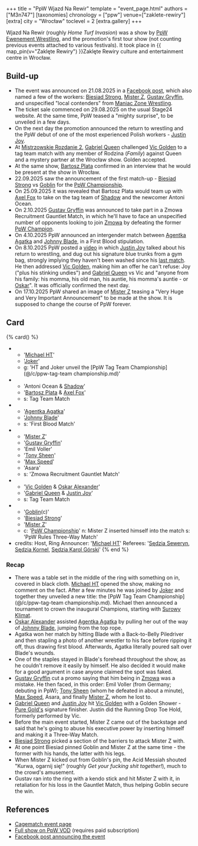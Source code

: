 +++
title = "PpW Wjazd Na Rewir"
template = "event_page.html"
authors = ["M3n747"]
[taxonomies]
chronology = ["ppw"]
venue=["zaklete-rewiry"]
[extra]
city = "Wrocław"
toclevel = 2
[extra.gallery]
+++

Wjazd Na Rewir (roughly _Home Turf Invasion_) was a show by [PpW Ewenement Wrestling](@/o/ppw.md), and the promotion's first tour show (not counting previous events attached to various festivals). It took place in {{ map_pin(v="Zaklęte Rewiry") }}Zaklęte Rewiry culture and entertainment centre in Wrocław.

## Build-up

* The event was announced on 21.08.2025 in a [Facebook post][w-breslau-bedziem], which also named a few of the workers: [Biesiad Strong](@/w/biesiad.md), [Mister Z](@/w/mister-z.md), [Gustav Gryffin](@/w/gustav-gryffin.md), and unspecified "local contenders" from [Maniac Zone Wrestling](@/o/mzw.md).
* The ticket sale commenced on 29.08.2025 on the usual Stage24 website. At the same time, PpW teased a "mighty surprise", to be unveiled in a few days.
* On the next day the promotion announced the return to wrestling and the PpW debut of one of the most experienced Polish workers - [Justin Joy](@/w/justin-joy.md).
* At [Mistrzowskie Rozdanie 2](@/e/ppw/2025-09-20-ppw-mistrzowskie-rozdanie-2.md), [Gabriel Queen](@/w/gabriel-queen.md) challenged [Vic Golden](@/w/vic-golden.md) to a tag team match with any member of Rodzina (_Family_) against Queen and a mystery partner at the Wrocław show. Golden accepted.
* At the same show, [Bartosz Plata](@/w/plata.md) confirmed in an interview that he would be present at the show in Wrocław.
* 22.09.2025 saw the announcement of the first match-up - [Biesiad Strong](@/w/biesiad.md) vs [Goblin](@/w/goblin.md) for the [PpW Championship](@/c/ppw-championship.md).
* On 25.09.2025 it was revealed that Bartosz Plata would team up with [Axel Fox](@/w/axel-fox.md) to take on the tag team of [Shadow](@/w/shadow.md) and the newcomer Antoni Ocean.
* On 2.10.2025 [Gustav Gryffin](@/w/gustav-gryffin.md) was announced to take part in a Zmowa Recruitment Gauntlet Match, in which he'll have to face an unspecified number of opponents looking to join  [Zmowa](@/tt/zmowa.md) by defeating the former [PpW Champion](@/c/ppw-championship.md).
* On 4.10.2025 PpW announced an intergender match between [Agentka Agatka](@/w/agentka-agatka.md) and [Johnny Blade](@/w/johnny-blade.md), in a First Blood stipulation.
* On 8.10.2025 PpW posted a [video][smierdzace-gacie-joya] in which [Justin Joy](@/w/justin-joy.md) talked about his return to wrestling, and dug out his signature blue trunks from a gym bag, strongly implying they haven't been washed since his [last match](@/e/ptw/2023-04-23-ptw-underground-14.md). He then addressed [Vic Golden](@/w/vic-golden.md), making him an offer he can't refuse: Joy ("plus his stinking undies") and [Gabriel Queen](@/w/gabriel-queen.md) vs Vic and "anyone from his family: his momma, his old man, his auntie, his momma's auntie - or [Oskar](@/w/oskar-alexander.md)". It was officially confirmed the next day.
* On 17.10.2025 PpW shared an image of [Mister Z](@/w/mister-z.md) teasing a "Very Huge and Very Important Announcement" to be made at the show. It is supposed to change the course of PpW forever.

## Card

{% card() %}
- - '[Michael HT](@/w/michael-ht.md)'
  - '[Joker](@/w/joker.md)'
  - g: 'HT and Joker unveil the [PpW Tag Team Championship](@/c/ppw-tag-team championship.md)'
- - 'Antoni Ocean & [Shadow](@/w/shadow.md)'
  - '[Bartosz Plata](@/w/plata.md) & [Axel Fox](@/w/axel-fox.md)'
  - s: Tag Team Match
- - '[Agentka Agatka](@/w/agentka-agatka.md)'
  - '[Johnny Blade](@/w/johnny-blade.md)'
  - s: 'First Blood Match'
- - '[Mister Z](@/w/mister-z.md)'
  - '[Gustav Gryffin](@/w/gustav-gryffin.md)'
  - 'Emil Voller'
  - '[Tony Sheen](@/w/riverman.md)'
  - '[Max Speed](@/w/max-speed.md)'
  - 'Asara'
  - s: 'Zmowa Recruitment Gauntlet Match'
- - '[Vic Golden](@/w/vic-golden.md) & [Oskar Alexander](@/w/oskar-alexander.md)'
  - '[Gabriel Queen](@/w/gabriel-queen.md) & [Justin Joy](@/w/justin-joy.md)'
  - s: Tag Team Match
- - '[Goblin](@/w/goblin.md)(c)'
  - '[Biesiad Strong](@/w/biesiad.md)'
  - '[Mister Z](@/w/mister-z.md)'
  - c: '[PpW Championship](@/c/ppw-championship.md)'
    n: Mister Z inserted himself into the match
    s: 'PpW Rules Three-Way Match'
- credits:
    Host, Ring Announcer: '[Michael HT](@/w/michael-ht.md)'
    Referees: '[Sędzia Seweryn](@/w/sedzia-seweryn.md), [Sędzia Kornel](@/w/sedzia-kornel.md), [Sędzia Karol Górski](@/w/madman-charlie.md)'
{% end %}

### Recap

* There was a table set in the middle of the ring with something on in, covered in black cloth. [Michael HT](@/w/michael-ht.md) opened the show, making no comment on the fact. After a few minutes he was joined by [Joker](@/w/joker.md) and together they unveiled a new title: the [PpW Tag Team Championship](@/c/ppw-tag-team championship.md). Michael then announced a tournament to crown the inaugural Champions, starting with [Surowy Klimat](@/e/ppw/2025-11-08-ppw-surowy-klimat.md).
* [Oskar Alexander](@/w/oskar-alexander.md) assisted [Agentka Agatka](@/w/agentka-agatka.md) by pulling her out of the way of [Johnny Blade](@/w/johnny-blade.md), jumping from the top rope.
* Agatka won her match by hitting Blade with a Back-to-Belly Piledriver and then stapling a photo of another wrestler to his face before ripping it off, thus drawing first blood. Afterwards, Agatka literally poured salt over Blade's wounds.
* One of the staples stayed in Blade's forehead throughout the show, as he couldn't remove it easily by himself. He also decided it would make for a good argument in case anyone claimed the spot was faked.
* [Gustav Gryffin](@/w/gustav-gryffin.md) cut a promo saying that him being in [Zmowa](@/tt/zmowa.md) was a mistake. He then faced, in this order: Emil Voller (from Germany; debuting in PpW); [Tony Sheen](@/w/riverman.md) (whom he defeated in about a minute), [Max Speed](@/w/max-speed.md), Asara, and finally [Mister Z](@/w/mister-z.md), whom he lost to.
* [Gabriel Queen](@/w/gabriel-queen.md) and [Justin Joy](@/w/justin-joy.md) hit [Vic Golden](@/w/vic-golden.md) with a Golden Shower - [Pure Gold's](@/tt/pure-gold.md) signature finisher. Justin did the Running Drop Toe Hold, formerly performed by Vic.
* Before the main event started, Mister Z came out of the backstage and said that he's going to abuse his executive power by inserting himself and making it a Three-Way Match.
* [Biesiad Strong](@/w/biesiad.md) picked a section of the barriers to attack Mister Z with.
* At one point Biesiad pinned Goblin and Mister Z at the same time - the former with his hands, the latter with his legs.
* When Mister Z kicked out from Goblin's pin, the Acid Messiah shouted "Kurwa, ogarnij się!" (roughly _Get your fucking shit together!_), much to the crowd's amusement.
* Gustav ran into the ring with a kendo stick and hit Mister Z with it, in retaliation for his loss in the Gauntlet Match, thus helping Goblin secure the win.

## References

* [Cagematch event page](https://www.cagematch.net/?id=1&nr=433050)
* [Full show on PpW VOD](https://ppw-ewenementpl.vhx.tv/ppw-full-shows-dvd-version/season:3/videos/ppw-wjazd-na-rewir-24-10-2025-10-24-2025-20-50-38) (requires paid subscription)
* [Facebook post announcing the event][w-breslau-bedziem]

[w-breslau-bedziem]: https://www.facebook.com/photo/?fbid=1331239525673103&set=a.499910772139320
[smierdzace-gacie-joya]: https://www.facebook.com/reel/819283003939504

